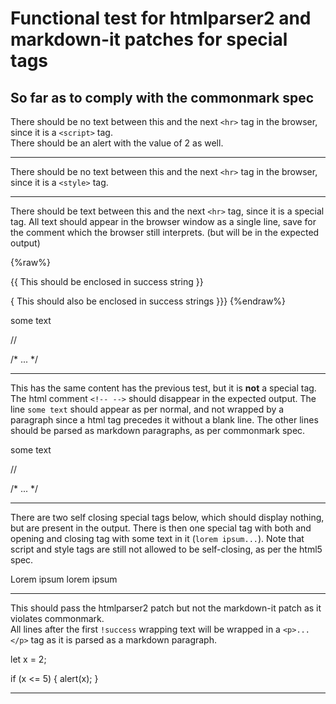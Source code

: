 # Functional test for htmlparser2 and markdown-it patches for special tags
## So far as to comply with the commonmark spec

There should be no text between this and the next `<hr>` tag in the browser, since it is a `<script>` tag.<br>
There should be an alert with the value of 2 as well.

<script>
let x = 1;

x += 1;
alert(x);
</script>

---

There should be no text between this and the next `<hr>` tag in the browser, since it is a `<style>` tag.

<style>

.bigger-text {
  font-size: 10em;
}

</style>

---

There should be text between this and the next `<hr>` tag, since it is a special tag.
All text should appear in the browser window as a single line,
save for the comment which the browser still interprets. (but will be in the expected output)

<mustache>
{%raw%}

{{ This should be enclosed in success string }}

{ This should also be enclosed in success strings }}}
{%endraw%}
</mustache>

<testtag>
<these>
some text
</these>

<!-- -->

//

/*
...
*/
</testtag>

---

This has the same content has the previous test, but it is **not** a special tag.
The html comment `<!-- -->` should disappear in the expected output.
The line `some text` should appear as per normal, and not wrapped by a paragraph since
a html tag precedes it without a blank line.
The other lines should be parsed as markdown paragraphs, as per commonmark spec.

<abc>
<these>
some text
</these>

<!-- -->

//

/*
...
*/
</abc>

---

There are two self closing special tags below, which should display nothing, but are present in the output.
There is then one special tag with both and opening and closing tag with some text in it (`lorem ipsum...`).
Note that script and style tags are still not allowed to be self-closing, as per the html5 spec.

<testselfclosingtag />
<testselfclosingtag />

<testselfclosingtag>

Lorem ipsum lorem ipsum
</testselfclosingtag>

---

This should pass the htmlparser2 patch but not the markdown-it patch as it violates commonmark.<br>
All lines after the first `!success` wrapping text will be wrapped in a `<p>...</p>` tag as it is
parsed as a markdown paragraph.

<div>
<testtag>
let x = 2;

if (x <= 5) {
  alert(x);
}
</testtag>
</div>

---
